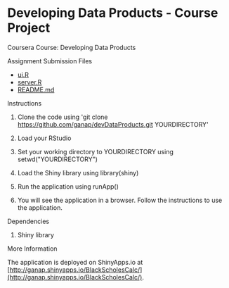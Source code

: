 Developing Data Products - Course Project
===================================

Coursera Course: Developing Data Products

Assignment Submission Files
- [ui.R](https://github.com/ganap/devDataProducts/blob/master/ui.R)
- [server.R](https://github.com/ganap/devDataProducts/blob/master/server.R)
- [README.md](https://github.com/ganap/devDataProducts/blob/master/README.md)

Instructions

1. Clone the code using 'git clone https://github.com/ganap/devDataProducts.git YOURDIRECTORY'

2. Load your RStudio

3. Set your working directory to YOURDIRECTORY using setwd("YOURDIRECTORY")

4. Load the Shiny library using library(shiny)

5. Run the application using runApp()

6. You will see the application in a browser. Follow the instructions to use the application.

Dependencies

1. Shiny library

More Information

The application is deployed on ShinyApps.io at [http://ganap.shinyapps.io/BlackScholesCalc/](http://ganap.shinyapps.io/BlackScholesCalc/).
